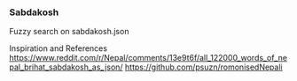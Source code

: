 ### Sabdakosh

Fuzzy search on sabdakosh.json

Inspiration and References
https://www.reddit.com/r/Nepal/comments/13e9t6f/all_122000_words_of_nepal_brihat_sabdakosh_as_json/
https://github.com/psuzn/romonisedNepali


